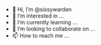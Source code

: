 - 👋 Hi, I’m @sissywarden
- 👀 I’m interested in ...
- 🌱 I’m currently learning ...
- 💞️ I’m looking to collaborate on ...
- 📫 How to reach me ...

<!---
sissywarden/sissywarden is a ✨ special ✨ repository because its `README.md` (this file) appears on your GitHub profile.
You can click the Preview link to take a look at your changes.
--->
